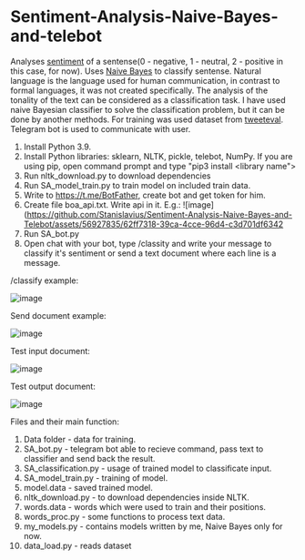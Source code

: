 # Sentiment-Analysis-Naive-Bayes-and-telebot
Analyses [sentiment](https://en.wikipedia.org/wiki/Sentiment_analysis) of a sentense(0 - negative, 1 - neutral, 2 - positive in this case, for now). 
Uses [Naive Bayes](https://en.wikipedia.org/wiki/Naive_Bayes_classifier) to classify sentense. 
Natural language is the language used for human communication, in contrast to formal languages, it was not created specifically.
The analysis of the tonality of the text can be considered as a classification task. 
I have used naive Bayesian classifier to solve the classification problem, but it can be done by another methods.
For training was used dataset from [tweeteval](https://github.com/cardiffnlp/tweeteval/tree/main/datasets/sentiment). Telegram bot is used to communicate with user.


1. Install Python 3.9.
2. Install Python libraries: sklearn, NLTK, pickle, telebot, NumPy. If you are using pip, open command prompt and type "pip3 install <library name">
3. Run nltk_download.py to download dependencies
4. Run SA_model_train.py to train model on included train data.
5. Write to https://t.me/BotFather, create bot and get token for him.
6. Create file boa_api.txt. Write api in it. E.g.:
   ![image](https://github.com/Stanislavius/Sentiment-Analysis-Naive-Bayes-and-Telebot/assets/56927835/62ff7318-39ca-4cce-96d4-c3d701df6342
7. Run SA_bot.py
8. Open chat with your bot, type /classity and write your message to classify it's sentiment or send a text document where each line is a message.

/classify example:

![image](https://github.com/Stanislavius/Sentiment-Analysis-Naive-Bayes-and-telebot-/assets/56927835/62b91d4b-937c-4e65-a0cb-57874df85d91)

Send document example: 

![image](https://github.com/Stanislavius/Sentiment-Analysis-Naive-Bayes-and-Telebot/assets/56927835/93a6c649-b9de-4aec-a5cc-d157f2de9518) 

Test input document:

![image](https://github.com/Stanislavius/Sentiment-Analysis-Naive-Bayes-and-Telebot/assets/56927835/cc182637-6688-4002-b00c-8f7a41afef75)

Test output document:

![image](https://github.com/Stanislavius/Sentiment-Analysis-Naive-Bayes-and-Telebot/assets/56927835/398500b6-401e-4b7e-92cf-f1f4609e3137)



Files and their main function:
1. Data folder - data for training.
2. SA_bot.py - telegram bot able to recieve command, pass text to classifier and send back the result.
3. SA_classification.py - usage of trained model to classificate input.
4. SA_model_train.py - training of model.
5. model.data - saved trained model.
6. nltk_download.py - to download dependencies inside NLTK.
7. words.data - words which were used to train and their positions.
8. words_proc.py - some functions to process text data.
9. my_models.py - contains models written by me, Naive Bayes only for now.
10. data_load.py - reads dataset
